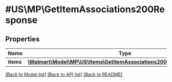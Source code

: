 # #US\MP\GetItemAssociations200Response

## Properties

Name | Type | Description | Notes
------------ | ------------- | ------------- | -------------
**items** | [**\Walmart\Model\MP\US\Items\GetItemAssociations200ResponseItemsInner[]**](GetItemAssociations200ResponseItemsInner.md) |  |


[[Back to Model list]](../) [[Back to API list]](../../Api/US/MP) [[Back to README]](../../README.md)
